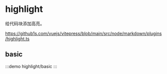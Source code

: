 # highlight

给代码块添加高亮。

https://github1s.com/vuejs/vitepress/blob/main/src/node/markdown/plugins/highlight.ts


## basic

:::demo
highlight/basic
:::
